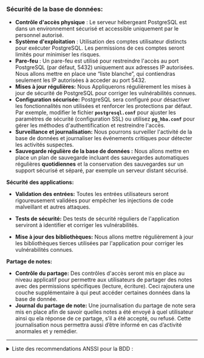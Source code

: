 ### **Sécurité de la base de données:**

- **Contrôle d'accès physique** : Le serveur hébergeant PostgreSQL est dans un environnement sécurisé et accessible uniquement par le personnel autorisé.
- **Système d'exploitation** : Utilisation des comptes utilisateur distincts pour exécuter PostgreSQL. Les permissions de ces comptes seront limités pour minimiser les risques.
- **Pare-feu** : Un pare-feu est utilisé pour restreindre l'accès au port PostgreSQL (par défaut, 5432) uniquement aux adresses IP autorisées. Nous allons mettre en place une “liste blanche”, qui contiendras seulement les IP autorisées à acceder au port 5432.
- **Mises à jour régulières:** Nous Appliquerons régulièrement les mises à jour de sécurité de PostgreSQL pour corriger les vulnérabilités connues.
- **Configuration sécurisée:**  PostgreSQL sera configuré pour désactiver les fonctionnalités non utilisées et renforcer les protections par défaut. Par exemple, modifier le fichier **`postgresql.conf`** pour ajuster les paramètres de sécurité (configuration SSL) ou utilisez **`pg_hba.conf`** pour gérer les méthodes d'authentification et restreindre l'accès.
- **Surveillance et journalisation:** Nous pourrons surveiller l'activité de la base de données et journaliser les événements critiques pour détecter les activités suspectes.
- **Sauvegarde régulière de la base de données :** Nous allons mettre en place un plan de sauvegarde incluant des sauvegardes automatiques régulières **quotidiennes**  et la conservation des sauvegardes sur un support sécurisé et séparé, par exemple un serveur distant sécurisé.

**Sécurité des applications:**

- **Validation des entrées:** Toutes les entrées utilisateurs  seront rigoureusement validées pour empêcher les injections de code malveillant et autres attaques.

- **Tests de sécurité:** Des tests de sécurité réguliers de l'application serviront à identifier et corriger les vulnérabilités.
- **Mise à jour des bibliothèques:** Nous allons mettre régulièrement à jour les bibliothèques tierces utilisées par l'application pour corriger les vulnérabilités connues.

**Partage de notes:**

- **Contrôle du partage:** Des contrôles d'accès seront mis en place au niveau applicatif pour permettre aux utilisateurs de partager des notes avec des permissions spécifiques (lecture, écriture). Ceci rajoutera une couche supplémentaire à qui peut accéder certaines données dans la base de donnée.
- **Journal du partage de note:** Une journalisation du partage de note sera mis en place afin de savoir quelles notes a été envoyé à quel utilisateur ainsi qu ela réponse de ce partage, s’il a été accepté, ou refusé. Cette journalisation nous permettra aussi d’être informé en cas d’activité anormales et y remédier.



___
<details>
<summary>Liste des recommendations ANSSI pour la BDD :</summary>

- **R13** : Restreindre les contenus aux ressources fiables.
- **R23** : Ne pas stocker des informations sensibles dans les bases de données locales.
- **R14** : Mettre en oeuvre CSP par en-tête HTTP.
- **R62** : Maintenir à jour les composants logiciels tiers utilisés.
- **R7** : Vérifier l'échappement des contenus inclus.
- **R21** : Définir la stratégie de construction de l'en-tête Referer.
</details>

